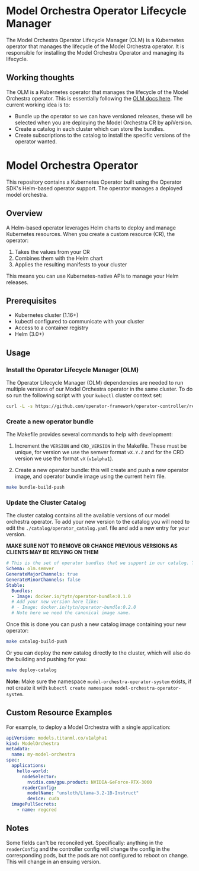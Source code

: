 # Model Orchestra Operator Lifecycle Manager

The Model Orchestra Operator Lifecycle Manager (OLM) is a Kubernetes operator that manages the lifecycle of the Model Orchestra operator. It is responsible for installing the Model Orchestra Operator and managing its lifecycle.

## Working thoughts

The OLM is a Kubernetes operator that manages the lifecycle of the Model Orchestra operator. This is essentially following the [OLM docs here](https://olm.operatorframework.io/docs/tasks/). The current working idea is to:
* Bundle up the operator so we can have versioned releases, these will be selected when you are deploying the Model Orchestra CR by apiVersion.
* Create a catalog in each cluster which can store the bundles. 
* Create subscriptions to the catalog to install the specific versions of the operator wanted.

# Model Orchestra Operator

This repository contains a Kubernetes Operator built using the Operator SDK's
Helm-based operator support. The operator manages a deployed model orchestra.

## Overview

A Helm-based operator leverages Helm charts to deploy and manage Kubernetes
resources. When you create a custom resource (CR), the operator:

1. Takes the values from your CR
2. Combines them with the Helm chart
3. Applies the resulting manifests to your cluster

This means you can use Kubernetes-native APIs to manage your Helm releases.

## Prerequisites

- Kubernetes cluster (1.16+)
- kubectl configured to communicate with your cluster
- Access to a container registry
- Helm (3.0+)

## Usage

### Install the Operator Lifecycle Manager (OLM)

The Operator Lifecycle Manager (OLM) dependencies are needed to run multiple versions of our Model Orchestra operator in the same cluster. To do so run the following script with your `kubectl` cluster context set:

```bash
curl -L -s https://github.com/operator-framework/operator-controller/releases/latest/download/install.sh | bash -s
```

### Create a new operator bundle

The Makefile provides several commands to help with development:

1. Increment the `VERSION` and `CRD_VERSION` in the Makefile. These must be unique, for version we use the semver format `vX.Y.Z` and for the CRD version we use the format `vX` (`v1alpha1`).

2. Create a new operator bundle: this will create and push a new operator image, and operator bundle image using the current helm file.
```bash
make bundle-build-push
```

### Update the Cluster Catalog

The cluster catalog contains all the available versions of our model orchestra operator. To add your new version to the catalog you will need to edit the `./catalog/operator_catalog.yaml` file and add a new entry for your version.

**MAKE SURE NOT TO REMOVE OR CHANGE PREVIOUS VERSIONS AS CLIENTS MAY BE RELYING ON THEM**

```yaml
# This is the set of operator bundles that we support in our catalog. To add another version of the operator, add another bundle to the list.
Schema: olm.semver
GenerateMajorChannels: true
GenerateMinorChannels: false
Stable:
  Bundles:
  - Image: docker.io/tytn/operator-bundle:0.1.0
  # Add your new version here like:
  # - Image: docker.io/tytn/operator-bundle:0.2.0
  # Note here we need the canonical image name.
```

Once this is done you can push a new catalog image containing your new operator:

```bash
make catalog-build-push
```

Or you can deploy the new catalog directly to the cluster, which will also do the building and pushing for you:

```bash
make deploy-catalog
```

**Note:** Make sure the namespace	`model-orchestra-operator-system` exists, if not create it with `kubectl create namespace model-orchestra-operator-system`.

## Custom Resource Examples

For example, to deploy a Model Orchestra with a single application:

```yaml
apiVersion: models.titanml.co/v1alpha1
kind: ModelOrchestra
metadata:
  name: my-model-orchestra
spec:
  applications:
    hello-world:
      nodeSelector:
        nvidia.com/gpu.product: NVIDIA-GeForce-RTX-3060
      readerConfig:
        modelName: "unsloth/Llama-3.2-1B-Instruct"
        device: cuda
  imagePullSecrets:
    - name: regcred
```

## Notes

Some fields can't be reconciled yet. Specifically: anything in the
`readerConfig` and the controller config will change the config in the
corresponding pods, but the pods are not configured to reboot on change.
This will change in an ensuing version.
